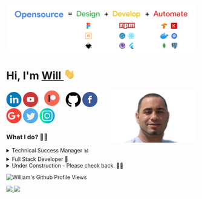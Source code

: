 <img src="https://github.com/wj-white/wj-white/blob/main/linkedin_banner.png" />

<h1>Hi, I'm <a href="https://williamjwhite.me/">Will </a><img src="https://github.com/wj-white/wj-white/blob/main/main/gifs/Hi.gif" width="30px"></h1>
<img align='right' src="https://github.com/wj-white/wj-white/blob/main/my_image.jpeg" width="230" />

<a href="https://www.linkedin.com/in/william--j-white/"><img src="https://github.com/wj-white/wj-white/blob/main/logos/linkedin.png" width="40" /></a>
<a href="https://www.youtube.com/channel/"><img src="https://github.com/wj-white/wj-white/blob/main/logos/youtube-logo.png" width="40" /></a>
<a href="https://www.github.com/wj-white/my-logo"><img src="https://github.com/wj-white/wj-white/blob/main/logos/patreon_logo.png" width="65" /></a>
<a href="https://github.com/wj-white"><img src="https://github.com/wj-white/wj-white/blob/main/logos/github-logo.png" width="40" /></a>
<a href="https://www.facebook.com/facebook_username/"><img src="https://github.com/wj-white/wj-white/blob/main/logos/facebook.png" width="40" /></a>
<a href="mailto:williamjwhite@protonmail.com"><img src="https://github.com/wj-white/wj-white/blob/main/logos/google-plus.png" width="40" /></a>
<a href="https://twitter.com/twitter_user_name"><img src="https://github.com/wj-white/wj-white/blob/main/logos/twitter.png" width="40" /></a>
<a href="https://www.instagram.com/instagram_user_name"><img src="https://github.com/wj-white/wj-white/blob/main/logos/instagram.png" width="40" /></a>

<h3>What I do? 👨‍💻</h3>
<details>
<summary>Technical Success Manager 📊</summary>
<ul>
  <li><a href="https://docusign.com">DocuSign</a></li>
</ul>
</details>
<details>
<summary>Full Stack Developer 🍥</summary>
  <ul>
    <li><a href="https://github.com/wj-white/masterPortfolio">Portfolio</a></li>
    <li>Many more on and out of Github...</li>
  </ul>
</details>





<details>
<summary>Under Construction - Please check back. 💁‍♂️</summary>
  <ul>

</details>



![William's Github Profile Views](https://komarev.com/ghpvc/?username=wj-white&color=blueviolet)  


<a href="https://github.com/jstrieb/github-stats">

![](https://github.com/wj-white/wj-white/blob/main/generated/overview.svg)
![](https://github.com/wj-white/wj-white/blob/main/generated/languages.svg)

</a>
<!-- [![William's Github Stats](https://github-readme-stats.vercel.app/api?username=wj-white&show_icons=true&count_private=true)](https://github.com/wj-white/github-readme-stats)   -->
